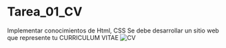 # Tarea_01_CV
Implementar conocimientos de Html, CSS Se debe desarrollar un sitio web que represente tu CURRICULUM VITAE
![CV](https://user-images.githubusercontent.com/85692760/213842198-ccd18b1b-61d7-4d01-b1d4-a487044daf7e.png)

